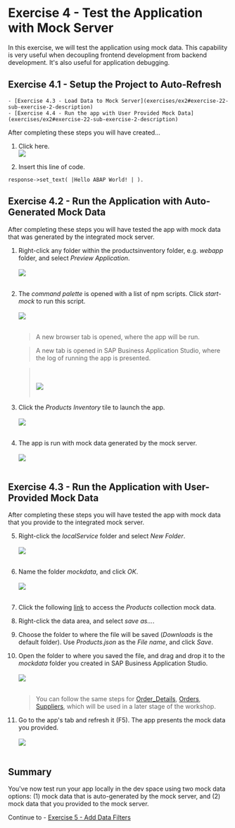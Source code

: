 # Exercise 4 - Test the Application with Mock Server

In this exercise, we will test the application using mock data. This capability is very useful when decoupling frontend development from backend development. It's also useful for application debugging.

## Exercise 4.1 - Setup the Project to Auto-Refresh

    - [Exercise 4.3 - Load Data to Mock Server](exercises/ex2#exercise-22-sub-exercise-2-description)
    - [Exercise 4.4 - Run the app with User Provided Mock Data](exercises/ex2#exercise-22-sub-exercise-2-description)

After completing these steps you will have created...

1. Click here.
<br>![](/exercises/ex2/images/02_01_0010.png)

2.	Insert this line of code.
```abap
response->set_text( |Hello ABAP World! | ). 
```



## Exercise 4.2 - Run the Application with Auto-Generated Mock Data

After completing these steps you will have tested the app with mock data that was generated by the integrated mock server.

1.	Right-click any folder within the productsinventory folder, e.g. *webapp* folder, and select *Preview Application*.
    <br><br>![](images\2020-10_BAS_Preview_Application_.jpg)<br><br>

2.	The *command palette* is opened with a list of npm scripts. Click *start-mock* to run this script.
    <br><br>![](exercises\ex4\images\2020-10_BAS_start-mock_.jpg)<br><br>

    >A new browser tab is opened, where the app will be run.

    >A new tab is opened in SAP Business Application Studio, where the log of running the app is presented.

    ><br><br>![](images\2020-10_BAS_Start_App_Log_.jpg)<br><br>

3. Click the *Products Inventory* tile to launch the app.
    <br><br>![](images\2020-10_BAS_FLP_Product_Inventory_.jpg)<br><br>

4. The app is run with mock data generated by the mock server.
    <br><br>![](images\2020-10_BAS_App_Mock_Auto_.jpg)<br><br>

## Exercise 4.3 - Run the Application with User-Provided Mock Data

After completing these steps you will have tested the app with mock data that you provide to the integrated mock server.

5.	Right-click the *localService* folder and select *New Folder*.
    <br><br>![](images\2020-10_BAS_Mock_Data_Folder_.jpg)<br><br>

6. Name the folder *mockdata*, and click *OK*.
    <br><br>![](images\2020-10_BAS_Mock_Data_Folder-2_.jpg)<br><br>

5. Click the following [link](data/Products.json?raw=true) to access the *Products* collection mock data.

6. Right-click the data area, and select *save as...*.

7. Choose the folder to where the file will be saved (*Downloads* is the default folder). Use *Products.json* as the *File name*, and click *Save*.

8. Open the folder to where you saved the file, and drag and drop it to the *mockdata* folder you created in SAP Business Application Studio.
    <br><br>![](images\2020-10_BAS_App_Mock_Uploaded_.jpg)<br><br>

    >You can follow the same steps for [Order_Details](data/Order_Details.json?raw=true), [Orders](data/Orders.json?raw=true), [Suppliers](data/Suppliers.json?raw=true), which will be used in a later stage of the workshop.

9. Go to the app's tab and refresh it (F5). The app presents the mock data you provided.
    <br><br>![](images\2020-10_BAS_App_Mock_Provided_.jpg)<br><br>

## Summary

You've now test run your app locally in the dev space using two mock data options: (1) mock data that is auto-generated by the mock server, and (2) mock data that you provided to the mock server.

Continue to - [Exercise 5 - Add Data Filters ](../ex5/README.md)
